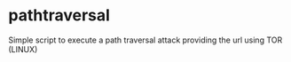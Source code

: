 # pathtraversal
Simple script to execute a path traversal attack providing the url using TOR (LINUX)
